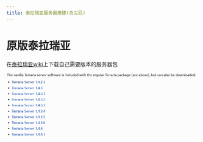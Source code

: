```yaml
---
title: 泰拉瑞亚服务器搭建(含灾厄)
---
```

# 原版泰拉瑞亚

在[泰拉瑞亚wiki](https://terraria.fandom.com/wiki/Server#Downloads)上下载自己需要版本的服务器包

![Alt text](assets/%E6%B3%B0%E6%8B%89%E7%91%9E%E4%BA%9A%E6%9C%8D%E5%8A%A1%E5%99%A8%E6%90%AD%E5%BB%BA(%E5%90%AB%E7%81%BE%E5%8E%84)/image.png)
